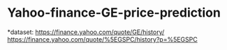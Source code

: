 # Yahoo-finance-GE-price-prediction


*dataset: https://finance.yahoo.com/quote/GE/history/
          https://finance.yahoo.com/quote/%5EGSPC/history?p=%5EGSPC
         
         
